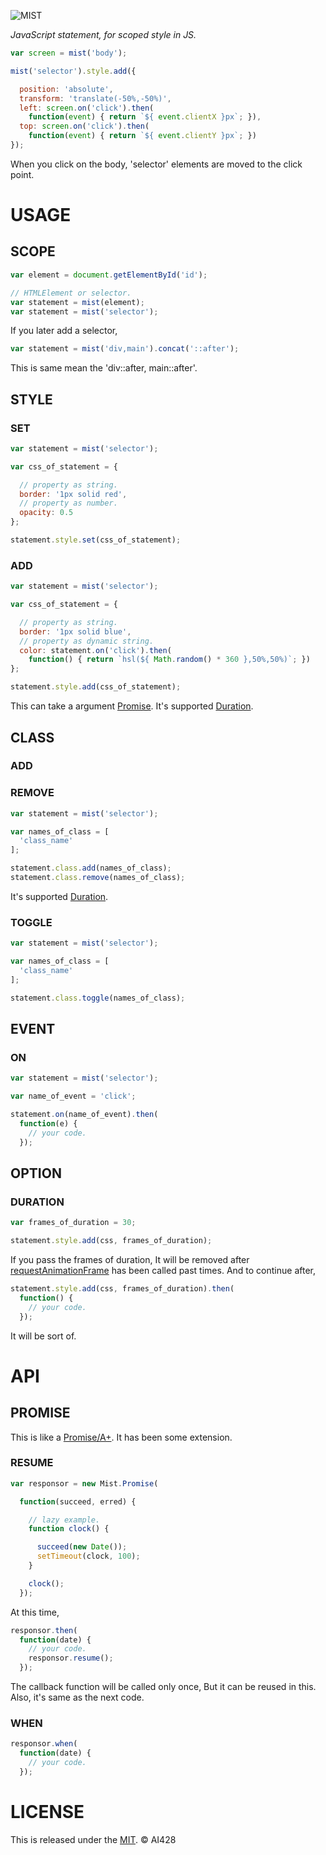 ![MIST](https://github.com/AI428/mist.js/blob/master/logos/mist_1600_1180.png)

_JavaScript statement, for scoped style in JS._

```js
var screen = mist('body');

mist('selector').style.add({

  position: 'absolute',
  transform: 'translate(-50%,-50%)',
  left: screen.on('click').then(
    function(event) { return `${ event.clientX }px`; }),
  top: screen.on('click').then(
    function(event) { return `${ event.clientY }px`; })
});
```

When you click on the body, 'selector' elements are moved to the click point.

# USAGE
## SCOPE

```js
var element = document.getElementById('id');

// HTMLElement or selector.
var statement = mist(element);
var statement = mist('selector');
```

If you later add a selector,

```js
var statement = mist('div,main').concat('::after');
```

This is same mean the 'div::after, main::after'.

## STYLE
### SET

```js
var statement = mist('selector');

var css_of_statement = {

  // property as string.
  border: '1px solid red',
  // property as number.
  opacity: 0.5
};

statement.style.set(css_of_statement);
```

### ADD

```js
var statement = mist('selector');

var css_of_statement = {

  // property as string.
  border: '1px solid blue',
  // property as dynamic string.
  color: statement.on('click').then(
    function() { return `hsl(${ Math.random() * 360 },50%,50%)`; })
};

statement.style.add(css_of_statement);
```

This can take a argument [Promise](#promise). It's supported [Duration](#duration).

## CLASS
### ADD
### REMOVE

```js
var statement = mist('selector');

var names_of_class = [
  'class_name'
];

statement.class.add(names_of_class);
statement.class.remove(names_of_class);
```

It's supported [Duration](#duration).

### TOGGLE

```js
var statement = mist('selector');

var names_of_class = [
  'class_name'
];

statement.class.toggle(names_of_class);
```

## EVENT
### ON

```js
var statement = mist('selector');

var name_of_event = 'click';

statement.on(name_of_event).then(
  function(e) {
    // your code.
  });
```

## OPTION
### DURATION

```js
var frames_of_duration = 30;

statement.style.add(css, frames_of_duration);
```

If you pass the frames of duration, It will be removed after  [requestAnimationFrame](//developer.mozilla.org/docs/Web/API/Window/requestAnimationFrame) has been called past times. And to continue after,

```js
statement.style.add(css, frames_of_duration).then(
  function() {
    // your code.
  });
```

It will be sort of.

# API
## PROMISE
This is like a [Promise/A+](//developer.mozilla.org/docs/Web/JavaScript/Reference/Global_Objects/Promise). It has been some extension.

### RESUME

```js
var responsor = new Mist.Promise(

  function(succeed, erred) {

    // lazy example.
    function clock() {

      succeed(new Date());
      setTimeout(clock, 100);
    }

    clock();
  });
```

At this time,

```js
responsor.then(
  function(date) {
    // your code.
    responsor.resume();
  });
```

The callback function will be called only once, But it can be reused in this. Also, it's same as the next code.

### WHEN

```js
responsor.when(
  function(date) {
    // your code.
  });
```

# LICENSE
This is released under the [MIT](//opensource.org/licenses/MIT). © AI428
